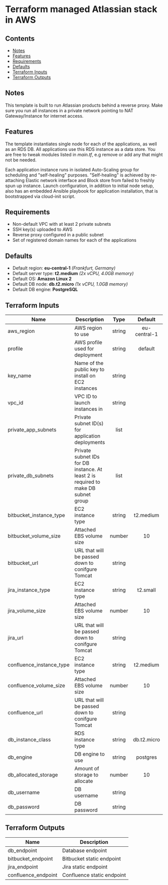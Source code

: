 # Terraform managed Atlassian stack in AWS

Contents
--------
  - [Notes](#Notes)
  - [Features](#Features)
  - [Requirements](#Requirements)
  - [Defaults](#Defaults)
  - [Terraform Inputs](#Terraform-Inputs)
  - [Terraform Outputs](#Terraform-Outputs)

## Notes
This template is built to run Atlassian products behind a reverse proxy. Make sure you run all instances in a private network pointing to NAT Gateway/Instance for internet access.

## Features
The template instantiates single node for each of the applications, as well as an RDS DB. All applications use this RDS instance as a data store. 
You are free to tweak modules listed in *main.tf*, e.g remove or add any that might not be needed.

Each application instance runs in isolated Auto-Scaling group for scheduling and "self-healing" purposes. "Self-healing" is achieved by re-attaching Elastic network interface and Block store from failed to freshly spun up instance. Launch configuration, in addition to initial node setup, also has an embedded Ansible playbook for application installation, that is bootstrapped via cloud-init script. 

## Requirements
- Non-default VPC with at least 2 private subnets
- SSH key(s) uploaded to AWS
- Reverse proxy configured in a public subnet
- Set of registered domain names for each of the applications

## Defaults

- Default region: **eu-central-1** _(Frankfurt, Germany)_
- Default server type: **t2.medium** _(2x vCPU, 4.0GB memory)_
- Default OS: **Amazon Linux 2**
- Default DB node: **db.t2.micro** _(1x vCPU, 1.0GB memory)_
- Default DB engine: **PostgreSQL**

## Terraform Inputs

| Name | Description | Type | Default | Required |
|------|-------------|:----:|:-----:|:-----:|
| aws_region | AWS region to use | string | eu-central-1 | yes |
| profile | AWS profile used for deployment | string | default | no |
| key_name | Name of the public key to install on EC2 instances | string | | yes |
| vpc_id | VPC ID to launch instances in | string |  | yes |
| private_app_subnets | Private subnet ID(s) for application deployments | list |  | yes |
| private_db_subnets | Private subnet IDs for DB instance. At least 2 is required to make DB subnet group | list |  | yes |
| bitbucket_instance_type | EC2 instance type | string | t2.medium | yes |
| bitbucket_volume_size | Attached EBS volume size | number | 10 | yes |
| bitbucket_url | URL that will be passed down to conifgure Tomcat | string |  | yes |
| jira_instance_type | EC2 instance type | string | t2.small | yes |
| jira_volume_size | Attached EBS volume size | number | 10 | yes |
| jira_url | URL that will be passed down to conifgure Tomcat | string |  | yes |
| confluence_instance_type | EC2 instance type | string | t2.medium | yes |
| confluence_volume_size | Attached EBS volume size | number | 10 | yes |
| confluence_url | URL that will be passed down to conifgure Tomcat | string |  | yes |
| db_instance_class | RDS instance type | string | db.t2.micro | yes |
| db_engine | DB engine to use | string | postgres | yes |
| db_allocated_storage | Amount of storage to allocate | number | 10 | yes |
| db_username | DB username | string |  | yes |
| db_password | DB password | string |  | yes |

## Terraform Outputs

| Name | Description |
|------|-------------|
| db_endpoint | Database endpoint |
| bitbucket_endpoint | Bitbucket static endpoint |
| jira_endpoint | Jira static endpoint |
| confluence_endpoint | Confluence static endpoint |